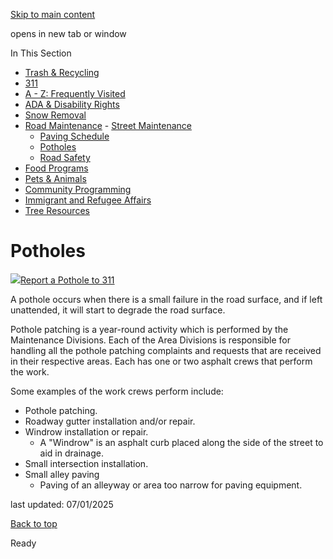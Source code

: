 [Skip to main content](https://www.pittsburghpa.gov/Resident-Services/Road-Maintenance/Potholes#main-content)

opens in new tab or window

In This Section

- [Trash & Recycling](https://www.pittsburghpa.gov/Resident-Services/Trash-Recycling)
- [311](https://www.pittsburghpa.gov/Resident-Services/311)
- [A - Z: Frequently Visited](https://www.pittsburghpa.gov/Resident-Services/A-Z-Frequently-Visited)
- [ADA & Disability Rights](https://www.pittsburghpa.gov/Resident-Services/ADA-Disability-Rights)
- [Snow Removal](https://www.pittsburghpa.gov/Resident-Services/Snow-Removal)
- [Road Maintenance](https://www.pittsburghpa.gov/Resident-Services/Road-Maintenance)  - [Street Maintenance](https://www.pittsburghpa.gov/Resident-Services/Road-Maintenance/Street-Maintenance)
  - [Paving Schedule](https://www.pittsburghpa.gov/Resident-Services/Road-Maintenance/Paving-Schedule)
  - [Potholes](https://www.pittsburghpa.gov/Resident-Services/Road-Maintenance/Potholes)
  - [Road Safety](https://www.pittsburghpa.gov/Resident-Services/Road-Maintenance/Road-Safety)
- [Food Programs](https://www.pittsburghpa.gov/Resident-Services/Food-Programs)
- [Pets & Animals](https://www.pittsburghpa.gov/Resident-Services/Pets-Animals)
- [Community Programming](https://www.pittsburghpa.gov/Resident-Services/Community-Programming)
- [Immigrant and Refugee Affairs](https://www.pittsburghpa.gov/Resident-Services/Immigrant-and-Refugee-Affairs)
- [Tree Resources](https://www.pittsburghpa.gov/Resident-Services/Tree-Resources)

# Potholes

![](https://www.pittsburghpa.gov/files/assets/city/v/1/dpw/images/potholes.jpg)[Report a Pothole to 311](https://www.pittsburghpa.gov/Resident-Services/311)

A pothole occurs when there is a small failure in the road surface, and if left unattended, it will start to degrade the road surface.

Pothole patching is a year-round activity which is performed by the Maintenance Divisions. Each of the Area Divisions is responsible for handling all the pothole patching complaints and requests that are received in their respective areas. Each has one or two asphalt crews that perform the work.

Some examples of the work crews perform include:

- Pothole patching.
- Roadway gutter installation and/or repair.
- Windrow installation or repair.
  - A "Windrow" is an asphalt curb placed along the side of the street to aid in drainage.
- Small intersection installation.
- Small alley paving
  - Paving of an alleyway or area too narrow for paving equipment.

last updated: 07/01/2025

[Back to top](https://www.pittsburghpa.gov/Resident-Services/Road-Maintenance/Potholes#body-top)

Ready
